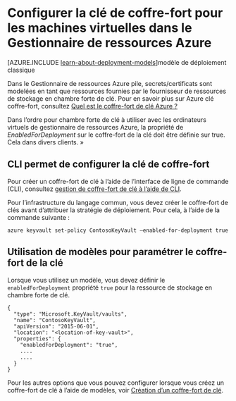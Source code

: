 <properties
    pageTitle="Configurer la clé de coffre-fort pour les machines virtuelles dans le Gestionnaire de ressources Azure | Microsoft Azure"
    description="La configuration en chambre forte de la clé pour une utilisation avec une machine virtuelle d’Azure le Gestionnaire de ressources."
    services="virtual-machines-linux"
    documentationCenter=""
    authors="singhkays"
    manager="timlt"
    editor=""
    tags="azure-resource-manager"/>

<tags
    ms.service="virtual-machines-linux"
    ms.workload="infrastructure-services"
    ms.tgt_pltfrm="vm-linux"
    ms.devlang="na"
    ms.topic="article"
    ms.date="05/31/2016"
    ms.author="singhkay"/>

# <a name="set-up-key-vault-for-virtual-machines-in-azure-resource-manager"></a>Configurer la clé de coffre-fort pour les machines virtuelles dans le Gestionnaire de ressources Azure

[AZURE.INCLUDE [learn-about-deployment-models](../../includes/learn-about-deployment-models-rm-include.md)]modèle de déploiement classique

Dans le Gestionnaire de ressources Azure pile, secrets/certificats sont modelées en tant que ressources fournies par le fournisseur de ressources de stockage en chambre forte de clé. Pour en savoir plus sur Azure clé coffre-fort, consultez [Quel est le coffre-fort de clé Azure ?](../key-vault/key-vault-whatis.md)

Dans l’ordre pour chambre forte de clé à utiliser avec les ordinateurs virtuels de gestionnaire de ressources Azure, la propriété de *EnabledForDeployment* sur le coffre-fort de la clé doit être définie sur true. Cela dans divers clients. »

## <a name="use-cli-to-set-up-key-vault"></a>CLI permet de configurer la clé de coffre-fort
Pour créer un coffre-fort de clé à l’aide de l’interface de ligne de commande (CLI), consultez [gestion de coffre-fort de clé à l’aide de CLI](../key-vault/key-vault-manage-with-cli.md#create-a-key-vault).

Pour l’infrastructure du langage commun, vous devez créer le coffre-fort de clés avant d’attribuer la stratégie de déploiement. Pour cela, à l’aide de la commande suivante :

    azure keyvault set-policy ContosoKeyVault –enabled-for-deployment true

## <a name="use-templates-to-set-up-key-vault"></a>Utilisation de modèles pour paramétrer le coffre-fort de la clé
Lorsque vous utilisez un modèle, vous devez définir le `enabledForDeployment` propriété `true` pour la ressource de stockage en chambre forte de clé.

    {
      "type": "Microsoft.KeyVault/vaults",
      "name": "ContosoKeyVault",
      "apiVersion": "2015-06-01",
      "location": "<location-of-key-vault>",
      "properties": {
        "enabledForDeployment": "true",
        ....
        ....
      }
    }

Pour les autres options que vous pouvez configurer lorsque vous créez un coffre-fort de clé à l’aide de modèles, voir [Création d’un coffre-fort de clé](https://azure.microsoft.com/documentation/templates/101-key-vault-create/).

